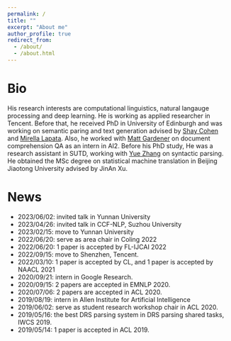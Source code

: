 ```yaml
---
permalink: /
title: ""
excerpt: "About me"
author_profile: true
redirect_from: 
  - /about/
  - /about.html
---
```


Bio
======
His research interests are computational linguistics, natural langauge processing and deep learning. He is working as applied researcher in Tencent. Before that, he received PhD in University of Edinburgh and was working on semantic paring and text generation advised by <a href="http://homepages.inf.ed.ac.uk/scohen/">Shay Cohen</a> and <a href="http://homepages.inf.ed.ac.uk/mlap/">Mirella Lapata</a>. Also, he worked with <a href="https://matt-gardner.github.io">Matt Gardener</a> on document comprehension QA as an intern in AI2. Before his PhD study, He was a research assistant in SUTD, working with <a href="https://frcchang.github.io">Yue Zhang</a> on syntactic parsing. He obtained the MSc degree on statistical machine translation in Beijing Jiaotong University advised by JinAn Xu.

News
======
* 2023/06/02: invited talk in Yunnan University
* 2023/04/26: invited talk in CCF-NLP, Suzhou University
* 2023/02/15: move to Yunnan University
* 2022/06/20: serve as area chair in Coling 2022
* 2022/06/20: 1 paper is accepted by FL-IJCAI 2022
* 2022/09/15: move to Shenzhen, Tencent.
* 2022/03/10: 1 paper is accepted by CL, and 1 paper is accepted by NAACL 2021
* 2020/09/21: intern in Google Research.
* 2020/09/15: 2 papers are accepted in EMNLP 2020.
* 2020/07/06: 2 papers are accepted in ACL 2020.
* 2019/08/19: intern in Allen Institute for Artificial Intelligence
* 2019/06/02: serve as student research workshop chair in ACL 2020.
* 2019/05/16: the best DRS parsing system in DRS parsing shared tasks, IWCS 2019.
* 2019/05/14: 1 paper is accepted in ACL 2019.
